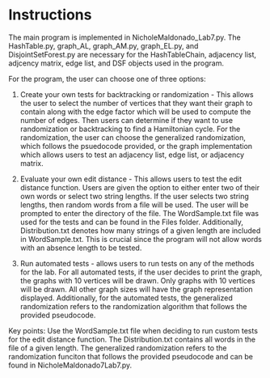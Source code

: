 # Instructions

The main program is implemented in NicholeMaldonado_Lab7.py. The HashTable.py, graph_AL, graph_AM.py, graph_EL.py,
and DisjointSetForest.py are necessary for the HashTableChain, adjacency list, adjcency matrix, edge list, and
DSF objects used in the program.

For the program, the user can choose one of three options:

1) Create your own tests for backtracking or randomization - This allows the user to select the number of vertices
  that they want their graph to contain along with the edge factor which will be used to compute the number of edges.
  Then users can determine if they want to use randomization or backtracking to find a Hamiltonian cycle. For the 
  randomization, the user can choose the generalized randomization, which follows the psuedocode provided, or the graph 
  implementation which allows users to test an adjacency list, edge list, or adjacency matrix.

2) Evaluate your own edit distance - This allows users to test the edit distance function. Users are given the option to
   either enter two of their own words or select two string lengths.  If the user selects two string lengths, then random
   words from a file will be used.  The user will be prompted to enter the directory of the file.  The WordSample.txt
   file was used for the tests and can be found in the Files folder.  Additionally, Distribution.txt denotes
   how many strings of a given length are included in WordSample.txt.  This is crucial since the program will not allow
   words with an absence length to be tested.
 
 3) Run automated tests - allows users to run tests on any of the methods for the lab. For all automated tests,
   if the user decides to print the graph, the graphs with 10 vertices will be drawn.  Only graphs with 10 vertices will
   be drawn.  All other graph sizes will have the graph representation displayed.  Additionally, for the automated tests, the 
   generalized randomization refers to the randomization algorithm that follows the provided pseudocode.
   
 Key points: Use the WordSample.txt file when deciding to run custom tests for the edit distance function. The 
            Distribution.txt contains all words in the file of a given length. The generalized randomization refers
            to the randomization funciton that follows the provided pseudocode and can be found in NicholeMaldonado7Lab7.py.
